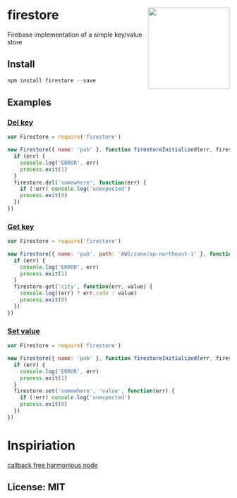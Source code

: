 # firestore <img src="https://raw.githubusercontent.com/yieme/firestore/master/firestore.png" align="right" height="185">
Firebase implementation of a simple key/value store

## Install

```js
npm install firestore --save
```
<!-- EXAMPLES:BEGIN -->
## Examples

### [Del key](examples/del-key.js)

```js
var Firestore = require('firestore')

new Firestore({ name: 'pub' }, function firestoreInitialized(err, firestore) {
  if (err) {
    console.log('ERROR', err)
    process.exit(1)
  }
  firestore.del('somewhere', function(err) {
    if (!err) console.log('unexpected')
    process.exit(0)
  })
})
```

### [Get key](examples/get-key.js)

```js
var Firestore = require('firestore')

new Firestore({ name: 'pub', path: 'AWS/zone/ap-northeast-1' }, function firestoreInitialized(err, firestore) {
  if (err) {
    console.log('ERROR', err)
    process.exit(1)
  }
  firestore.get('city', function(err, value) {
    console.log((err) ? err.code : value)
    process.exit(0)
  })
})
```

### [Set value](examples/set-value.js)

```js
var Firestore = require('firestore')

new Firestore({ name: 'pub' }, function firestoreInitialized(err, firestore) {
  if (err) {
    console.log('ERROR', err)
    process.exit(1)
  }
  firestore.set('somewhere', 'value', function(err) {
    if (!err) console.log('unexpected')
    process.exit(0)
  })
})
```
<!-- EXAMPLES:END -->
# Inspiriation

[callback free harmonious node](http://zef.me/6096/callback-free-harmonious-node-js/)

## License: MIT
